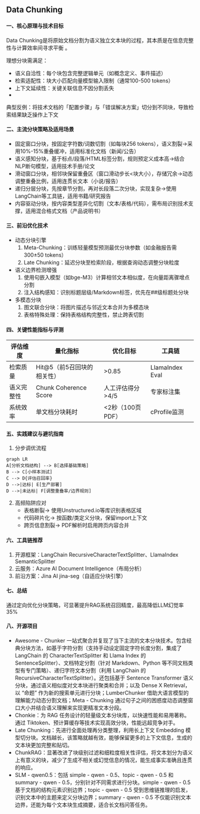 ## Data Chunking
#### 一、核心原理与技术目标
Data Chunking是将原始文档分割为语义独立文本块的过程，其本质是在‌信息完整性‌与‌计算效率‌间寻求平衡‌ 。

理想分块需满足：
* 语义自洽性‌：每个块包含完整逻辑单元（如概念定义、事件描述）
* ‌检索适配性‌：块大小匹配向量模型输入限制（通常100-500 tokens）
* 上下文延续性‌：关键关联信息不因分割丢失‌
*
典型反例：将技术文档的「配置步骤」与「错误解决方案」切分到不同块，导致检索结果缺乏操作上下文‌

#### 二、主流分块策略及适用场景
* 固定窗口分块，按固定字符数/词数切割（如每块256 tokens），语义割裂→采用10%-15%重叠缓冲‌，适用标准化文档（新闻/公告）‌
* 语义感知分块，基于标点/段落/HTML标签分割，规则预定义成本高→结合NLP断句模型‌，适用技术手册/论文‌
* ‌滑动窗口分块，相邻块保留重叠区（窗口滑动步长<块大小），存储冗余→动态调整重叠比例‌，适用连贯长文本（小说/报告）‌
* ‌递归分层分块，先按章节分割，再对长段落二次分块，实现复杂→使用LangChain等工具链‌，适用书籍/研究报告‌
* 内容驱动分块，按内容类型差异化切割（文本/表格/代码），需布局识别技术支撑‌，适用混合格式文档（产品说明书）‌

#### 三、前沿优化技术
* 动态分块引擎
    1. Meta-Chunking‌：训练轻量模型预测最优分块参数（如金融报告需300±50 tokens）‌
    2. Late Chunking‌：延迟分块至检索阶段，根据查询动态调整分块粒度‌
* 语义边界检测增强
    1. 使用句嵌入模型（如bge-M3）计算相邻文本相似度，在向量距离骤增点分割‌
    2. 注入结构感知：识别标题层级/Markdown标签，优先在##级标题处分块‌
* 多模态分块
    1. 图文联合分块：将图片描述与邻近文本合并为多模态块‌
    2. 表格特殊处理：保持表格结构完整性，禁止跨表切割‌

#### 四、关键性能指标与评测
| 评估维度     | 量化指标                  | 优化目标              | 工具链          |
|--------------|--------------------------|---------------------|---------------|
| 检索质量     | Hit@5（前5召回块的相关性） | >0.85        | LlamaIndex Eval |
| 语义完整性   | Chunk Coherence Score    | 人工评估得分>4/5 | 专家标注集     |
| 系统效率     | 单文档分块耗时            | <2秒（100页PDF）‌ | cProfile监测  |


#### 五、实践建议与避坑指南
1. ‌分步调优流程
```azure
graph LR
A[分析文档结构] --> B[选择基础策略]
B --> C[小样本测试]
C --> D{评估召回率}
D -->|达标| E[生产部署]
D -->|未达标| F[调整重叠率/边界规则]
```
2. 高频陷阱应对
    * ‌表格断裂‌→ 使用Unstructured.io等库识别表格区域‌
    * 代码碎片化‌→ 按函数/类定义分块，保留import上下文‌
    * 跨页信息割裂‌→ PDF解析时启用跨页内容合并‌

#### 六、工具链推荐
1. 开源框架：LangChain RecursiveCharacterTextSplitter、LlamaIndex SemanticSplitter
2. 云服务：Azure AI Document Intelligence（布局分析）‌
3. 前沿方案：Jina AI jina-seg（自适应分块引擎）‌

#### 七、总结
通过定向优化分块策略，可显著提升RAG系统召回精度，最高降低LLM幻觉率35%

#### 八、开源项目
- Awesome - Chunker
  一站式聚合并复现了当下主流的文本分块技术。包含经典分块方法，如基于字符分割（支持手动设定固定字符长度分割，集成了 LangChain 的 CharacterTextSplitter 和 Llama Index 的 SentenceSplitter）、文档特定分割（针对 Markdown、Python 等不同文档类型有专门策略）、递归字符文本分割（利用 LangChain 的 RecursiveCharacterTextSplitter）。还包括基于 Sentence Transformer 语义分块，通过语义相似度对文本块进行聚类和合并；以及 Dense X Retrieval，以 “命题” 作为新的搜索单元进行分块；LumberChunker 借助大语言模型的理解能力动态分割文档；Meta - Chunking 通过句子之间的困惑度动态调整窗口大小并结合语义理解来实现更精准文本分段。
- Chonkie：为 RAG 任务设计的轻量级文本分块库，以快速性能和易用著称。通过 Tiktoken、预计算缓存等技术实现高效分块，性能远超竞争对手。
- Late Chunking：先进行全面处理再分类整理，利用长上下文 Embedding 模型切分块。文档越长，该策略就越有效，能够保留更多的上下文信息，生成的文本块更加完整和贴切。
- ChunkRAG：显著改进了块级别过滤和细粒度相关性评估，将文本划分为语义上有意义的块，减少了生成不相关或幻觉信息的情况，能生成事实准确且连贯的响应。
- SLM - qwen0.5：包括 simple - qwen - 0.5、topic - qwen - 0.5 和 summary - qwen - 0.5，分别针对不同需求进行分块。simple - qwen - 0.5 基于文档的结构元素识别边界；topic - qwen - 0.5 受到思维链推理的启发，识别文本中的主题来定义分块边界；summary - qwen - 0.5 不仅能识别文本边界，还能为每个文本块生成摘要，适合长文档问答任务。
